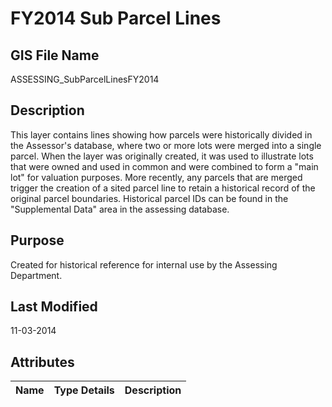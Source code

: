 # FY2014 Sub Parcel Lines
## GIS File Name
ASSESSING_SubParcelLinesFY2014
## Description
<DIV STYLE="text-align:Left;"><DIV><DIV><P><SPAN>This layer contains lines showing how parcels were historically divided in the Assessor's database, where two or more lots were merged into a single parcel. When the layer was originally created, it was used to illustrate lots that were owned and used in common and were combined to form a "main lot" for valuation purposes. More recently, any parcels that are merged trigger the creation of a sited parcel line to retain a historical record of the original parcel boundaries. Historical parcel IDs can be found in the "Supplemental Data" area in the assessing database. </SPAN></P></DIV></DIV></DIV>

## Purpose
Created for historical reference for internal use by the Assessing Department.
## Last Modified
11-03-2014
## Attributes
|Name|Type Details|Description|
|----|------------|-----------|
